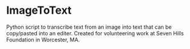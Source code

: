# ImageToText
Python script to transcribe text from an image into text that can be copy/pasted into an editer. Created for volunteering work at Seven Hills Foundation in Worcester, MA.
